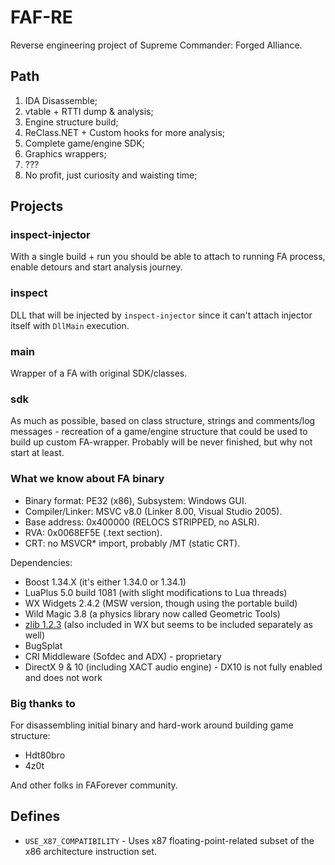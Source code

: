 # FAF-RE

Reverse engineering project of Supreme Commander: Forged Alliance.

## Path

1. IDA Disassemble;
2. vtable + RTTI dump & analysis;
3. Engine structure build;
4. ReClass.NET + Custom hooks for more analysis;
5. Complete game/engine SDK;
6. Graphics wrappers;
7. ???
8. No profit, just curiosity and waisting time;

## Projects

### inspect-injector

With a single build + run you should be able to attach to running FA process, enable detours 
and start analysis journey.

### inspect

DLL that will be injected by `inspect-injector` since it can't attach injector itself with
`DllMain` execution.

### main

Wrapper of a FA with original SDK/classes.

### sdk

As much as possible, based on class structure, strings and comments/log messages -
recreation of a game/engine structure that could be used to build up custom FA-wrapper.
Probably will be never finished, but why not start at least.


### What we know about FA binary

- Binary format: PE32 (x86), Subsystem: Windows GUI.
- Compiler/Linker: MSVC v8.0 (Linker 8.00, Visual Studio 2005).
- Base address: 0x400000 (RELOCS STRIPPED, no ASLR).
- RVA: 0x0068EF5E (.text section).
- CRT: no MSVCR* import, probably /MT (static CRT).

Dependencies:
- Boost 1.34.X (it's either 1.34.0 or 1.34.1)
- LuaPlus 5.0 build 1081 (with slight modifications to Lua threads)
- WX Widgets 2.4.2 (MSW version, though using the portable build)
- Wild Magic 3.8 (a physics library now called Geometric Tools)
- [zlib 1.2.3](https://github.com/OSDVF/zlib-win-x64) (also included in WX but seems to be included separately as well)
- BugSplat
- CRI Middleware (Sofdec and ADX) - proprietary
- DirectX 9 & 10 (including XACT audio engine) - DX10 is not fully enabled and does not work

### Big thanks to

For disassembling initial binary and hard-work around building game structure:
- Hdt80bro
- 4z0t 

And other folks in FAForever community.

## Defines

- `USE_X87_COMPATIBILITY` - Uses x87 floating-point-related subset of the x86 architecture instruction set.

